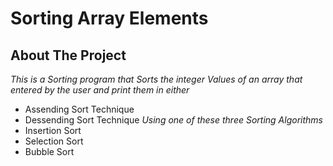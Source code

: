 # Sorting Array Elements
## About The Project
*This is a Sorting program that Sorts the integer Values of an array that entered by the user 
and print them in either*
* Assending Sort Technique
* Dessending Sort Technique
*Using one of these three Sorting Algorithms*
* Insertion Sort
* Selection Sort
* Bubble Sort




